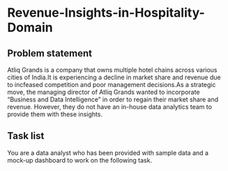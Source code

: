 # Revenue-Insights-in-Hospitality-Domain
## Problem statement

Atliq Grands is a company that owns multiple hotel chains across various cities of India.It is experiencing a decline in market share and revenue due to incfeased competition and poor management decisions.As a strategic move, the managing director of Atliq Grands wanted to incorporate “Business and Data Intelligence” in order to regain their market share and revenue. However, they do not have an in-house data analytics team to provide them with these insights.

## Task list

You are a data analyst who has been provided with sample data and a mock-up dashboard to work on the following task. 
